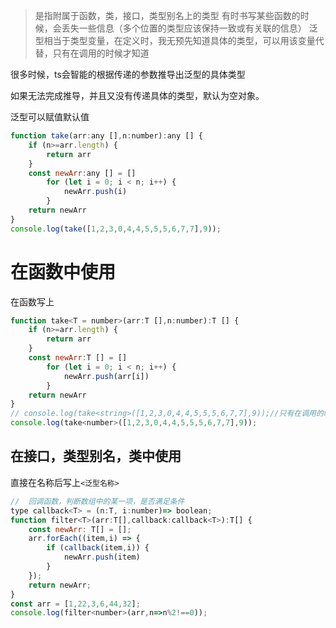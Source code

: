 > 是指附属于函数，类，接口，类型别名上的类型
有时书写某些函数的时候，会丢失一些信息（多个位置的类型应该保持一致或有关联的信息）
泛型相当于类型变量，在定义时，我无预先知道具体的类型，可以用该变量代替，只有在调用的时候才知道

很多时候，ts会智能的根据传递的参数推导出泛型的具体类型

如果无法完成推导，并且又没有传递具体的类型，默认为空对象。

泛型可以赋值默认值
```js
function take(arr:any [],n:number):any [] {
    if (n>=arr.length) {
        return arr
    }
    const newArr:any [] = []
        for (let i = 0; i < n; i++) {
            newArr.push(i)
        }
    return newArr
}
console.log(take([1,2,3,0,4,4,5,5,5,6,7,7],9));
```
# 在函数中使用
在函数写上<T>
```js
function take<T = number>(arr:T [],n:number):T [] {
    if (n>=arr.length) {
        return arr
    }
    const newArr:T [] = []
        for (let i = 0; i < n; i++) {
            newArr.push(arr[i])
        }
    return newArr
}
// console.log(take<string>([1,2,3,0,4,4,5,5,5,6,7,7],9));//只有在调用的时候使用
console.log(take<number>([1,2,3,0,4,4,5,5,5,6,7,7],9));

```

## 在接口，类型别名，类中使用
直接在名称后写上```<泛型名称>```

```js
//  回调函数，判断数组中的某一项，是否满足条件
type callback<T> = (n:T, i:number)=> boolean;
function filter<T>(arr:T[],callback:callback<T>):T[] {
    const newArr: T[] = [];
    arr.forEach((item,i) => {
        if (callback(item,i)) {
            newArr.push(item)
        }
    });
    return newArr;
}
const arr = [1,22,3,6,44,32];
console.log(filter<number>(arr,n=>n%2!==0));

```
